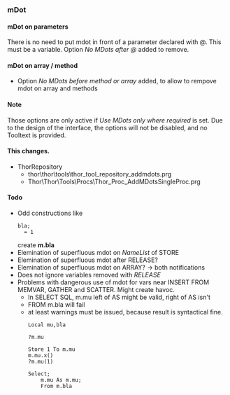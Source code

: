 ### mDot
#### mDot on parameters
There is no need to put mdot in front of a parameter declared with @. This must be a variable.
Option _No MDots after @_ added to remove.
#### mDot on array / method
- Option _No MDots before method or array_ added, to allow to rempove mdot on array and methods
#### Note
Those options are only active if _Use MDots only where required_ is set.
Due to the design of the interface, the options will not be disabled, and no Tooltext is provided.

#### This changes.
- ThorRepository
   - thor\thor\tools\thor_tool_repository_addmdots.prg
   - Thor\Thor\Tools\Procs\Thor_Proc_AddMDotsSingleProc.prg

#### Todo
- Odd constructions like
  ````
  bla;
    = 1
  ````
  create **m.bla**
- Elemination of superfluous mdot on *NameList* of STORE
- Elemination of superfluous mdot after RELEASE?
- Elemination of superfluous mdot on ARRAY? -> both notifications
- Does not ignore variables removed with _RELEASE_
- Problems with dangerous use of mdot for vars near INSERT FROM MEMVAR, GATHER and SCATTER. Might create havoc.
  - In SELECT SQL, m.mu left of AS might be valid, right of AS isn't
  - FROM m.bla will fail
  - at least warnings must be issued, because result is syntactical fine.
    ````
    Local mu,bla
    
    ?m.mu
    
    Store 1 To m.mu
    m.mu.x()
    ?m.mu(1)
    
    Select;
    	m.mu As m.mu;
    	From m.bla
    ````

